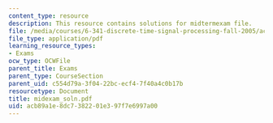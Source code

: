 ```yaml
---
content_type: resource
description: This resource contains solutions for midtermexam file.
file: /media/courses/6-341-discrete-time-signal-processing-fall-2005/acb89a1e8dc7382201e397f7e6997a00_midexam_soln.pdf
file_type: application/pdf
learning_resource_types:
- Exams
ocw_type: OCWFile
parent_title: Exams
parent_type: CourseSection
parent_uid: c554d79a-3f04-22bc-ecf4-7f40a4c0b17b
resourcetype: Document
title: midexam_soln.pdf
uid: acb89a1e-8dc7-3822-01e3-97f7e6997a00
---
```

